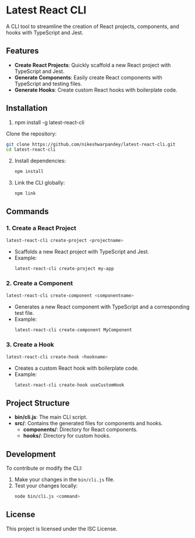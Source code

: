 # Latest React CLI

A CLI tool to streamline the creation of React projects, components, and hooks with TypeScript and Jest.

## Features

- **Create React Projects**: Quickly scaffold a new React project with TypeScript and Jest.
- **Generate Components**: Easily create React components with TypeScript and testing files.
- **Generate Hooks**: Create custom React hooks with boilerplate code.

## Installation

1. npm install -g latest-react-cli

Clone the repository:
   ```bash
   git clone https://github.com/nikeshwarpandey/latest-react-cli.git
   cd latest-react-cli
   ```

2. Install dependencies:
   ```bash
   npm install
   ```

3. Link the CLI globally:
   ```bash
   npm link
   ```

## Commands

### 1. Create a React Project
```bash
latest-react-cli create-project <projectname>
```
- Scaffolds a new React project with TypeScript and Jest.
- Example:
  ```bash
  latest-react-cli create-project my-app
  ```

### 2. Create a Component
```bash
latest-react-cli create-component <componentname>
```
- Generates a new React component with TypeScript and a corresponding test file.
- Example:
  ```bash
  latest-react-cli create-component MyComponent
  ```

### 3. Create a Hook
```bash
latest-react-cli create-hook <hookname>
```
- Creates a custom React hook with boilerplate code.
- Example:
  ```bash
  latest-react-cli create-hook useCustomHook
  ```

## Project Structure

- **bin/cli.js**: The main CLI script.
- **src/**: Contains the generated files for components and hooks.
  - **components/**: Directory for React components.
  - **hooks/**: Directory for custom hooks.

## Development

To contribute or modify the CLI:

1. Make your changes in the `bin/cli.js` file.
2. Test your changes locally:
   ```bash
   node bin/cli.js <command>
   ```

## License

This project is licensed under the ISC License.





